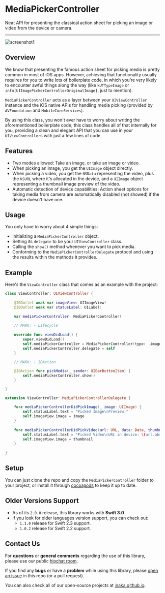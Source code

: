 # MediaPickerController

Neat API for presenting the classical action sheet for picking an image or video from the device or camera.

------

![screenshot1](screenshots/screenshot1.png)



## Overview

We know that presenting the famous action sheet for picking media is pretty common in most of iOS apps. However, achieving that functionality usually requires for you to write lots of boilerplate code, in which you're very likely to encounter awful things along the way (like  `kUTTypeImage` or `info[UIImagePickerControllerOriginalImage]`, just to mention).

`MediaPickerController` acts as a layer between your `UIViewController` instance and the iOS native APIs for handling media picking (provided by `AVFoundation` and `MobileCoreServices`).

By using this class, you won't ever have to worry about writing the aforementioned boilerplate code; this class handles all of that internally for you, providing a clean and elegant API that you can use in your `UIViewController`s with just a few lines of code.



## Features

- Two modes allowed: Take an image, or take an image or video.
- When picking an image, you get the `UIImage` object directly.
- When picking a video, you get the `NSData` representing the video, plus the `NSURL` where it's allocated in the device, and a `UIImage` object representing a thumbnail image preview of the video.
- Automatic detection of device capabilities: Action sheet options for taking media from camera are automatically disabled (not showed) if the device doesn't have one.



## Usage

You only have to worry about 4 simple things:

- Initializing a `MediaPickerController` object.
- Setting its `delegate` to be your `UIViewController` class.
- Calling the `show()` method whenever you want to pick media.
- Conforming to the `MediaPickerControllerDelegate` protocol and using the results within the methods it provides.



## Example

Here's the `ViewController` class that comes as an example with the project:

```swift
class ViewController: UIViewController {
    
    @IBOutlet weak var imageView: UIImageView!
    @IBOutlet weak var statusLabel: UILabel!
    
    var mediaPickerController: MediaPickerController!
    
    // MARK: - Lifecycle
    
    override func viewDidLoad() {
        super.viewDidLoad()
        self.mediaPickerController = MediaPickerController(type: .imageAndVideo, presentingViewController: self)
        self.mediaPickerController.delegate = self
    }
    
    // MARK: - IBAction

    @IBAction func pickMedia(_ sender: UIBarButtonItem) {
        self.mediaPickerController.show()
    }

}

extension ViewController: MediaPickerControllerDelegate {
    
    func mediaPickerControllerDidPickImage(_ image: UIImage) {
        self.statusLabel.text = "Picked Image\nPreview:"
        self.imageView.image = image
    }
    
    func mediaPickerControllerDidPickVideo(url: URL, data: Data, thumbnail: UIImage) {
        self.statusLabel.text = "Picked Video\nURL in device: \(url.absoluteString)\nThumbnail Preview:"
        self.imageView.image = thumbnail
    }
    
}
```



## Setup

You can just clone the repo and copy the `MediaPickerController` folder to your project, or install it through [cocoapods](http://cocoapods.org/) to keep it up to date.



## Older Versions Support

- As of its `2.0.0` release, this library works with **Swift 3.0**
- If you look for older languages version support, you can check out:
  - `1.1.0` release for Swift 2.3 support.
  - `1.0.2` release for Swift 2.2 support.



## Contact Us

For **questions** or **general comments** regarding the use of this library, please use our public [hipchat room](http://inaka.net/hipchat).

If you find any **bugs** or have a **problem** while using this library, please [open an issue](https://github.com/inaka/MediaPickerController/issues/new) in this repo (or a pull request).

You can also check all of our open-source projects at [inaka.github.io](http://inaka.github.io/).